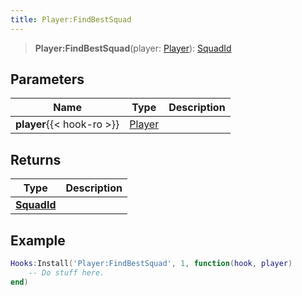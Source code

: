 ```yaml
---
title: Player:FindBestSquad
---
```


> **Player:FindBestSquad**(player: [Player](/vext/ref/server/type/player)): [SquadId](/vext/ref/fb/squadid)

## Parameters

| Name | Type | Description |
| ---- | ---- | ----------- |
| **player**{{< hook-ro >}} | [Player](/vext/ref/server/type/player) |  |

## Returns

| Type | Description |
| ---- | ----------- |
| **[SquadId](/vext/ref/fb/squadid)** |  |

## Example

```lua
Hooks:Install('Player:FindBestSquad', 1, function(hook, player)
    -- Do stuff here.
end)
```
